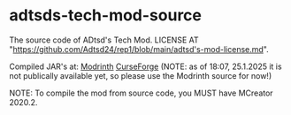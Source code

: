 # adtsds-tech-mod-source
The source code of ADtsd's Tech Mod.
LICENSE AT "https://github.com/Adtsd24/rep1/blob/main/adtsd's-mod-license.md".


Compiled JAR's at:
[Modrinth](https://modrinth.com/mod/adtsds-tech-mod/)
[CurseForge](https://curseforge.com/minecraft/mc-mods/adtsds-tech-mod/) (NOTE: as of 18:07, 25.1.2025 it is not publically available yet, so please use the Modrinth source for now!)

NOTE: To compile the mod from source code, you MUST have MCreator 2020.2.
